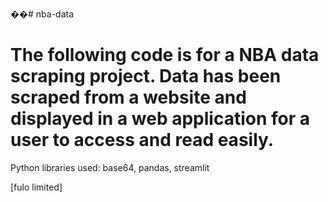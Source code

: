 ��# nba-data

# The following code is for a NBA data scraping project. Data has been scraped from a website and displayed in a web application for a user to access and read easily.

Python libraries used: base64, pandas, streamlit

[fulo limited]
